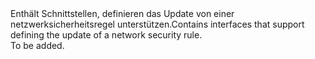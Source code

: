 <Namespace Name="Microsoft.Azure.Management.Network.Fluent.NetworkSecurityRule.UpdateDefinition">
  <Docs>
    <summary><span data-ttu-id="6bdaa-101">Enthält Schnittstellen, definieren das Update von einer netzwerksicherheitsregel unterstützen.</span><span class="sxs-lookup"><span data-stu-id="6bdaa-101">Contains interfaces that support defining the update of a network security rule.</span></span></summary> 
    <remarks>To be added.</remarks>
  </Docs>
</Namespace>
